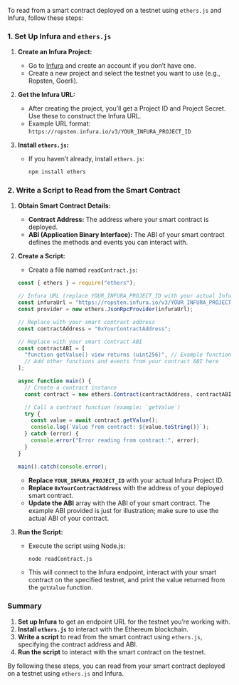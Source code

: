To read from a smart contract deployed on a testnet using `ethers.js` and Infura, follow these steps:

### 1. **Set Up Infura and `ethers.js`**

1. **Create an Infura Project:**
   - Go to [Infura](https://infura.io/) and create an account if you don’t have one.
   - Create a new project and select the testnet you want to use (e.g., Ropsten, Goerli).

2. **Get the Infura URL:**
   - After creating the project, you’ll get a Project ID and Project Secret. Use these to construct the Infura URL.
   - Example URL format: `https://ropsten.infura.io/v3/YOUR_INFURA_PROJECT_ID`

3. **Install `ethers.js`:**
   - If you haven’t already, install `ethers.js`:

     ```bash
     npm install ethers
     ```

### 2. **Write a Script to Read from the Smart Contract**

1. **Obtain Smart Contract Details:**
   - **Contract Address:** The address where your smart contract is deployed.
   - **ABI (Application Binary Interface):** The ABI of your smart contract defines the methods and events you can interact with.

2. **Create a Script:**
   - Create a file named `readContract.js`:

   ```javascript
   const { ethers } = require("ethers");

   // Infura URL (replace YOUR_INFURA_PROJECT_ID with your actual Infura Project ID)
   const infuraUrl = "https://ropsten.infura.io/v3/YOUR_INFURA_PROJECT_ID";
   const provider = new ethers.JsonRpcProvider(infuraUrl);

   // Replace with your smart contract address
   const contractAddress = "0xYourContractAddress";

   // Replace with your smart contract ABI
   const contractABI = [
     "function getValue() view returns (uint256)", // Example function
     // Add other functions and events from your contract ABI here
   ];

   async function main() {
     // Create a contract instance
     const contract = new ethers.Contract(contractAddress, contractABI, provider);

     // Call a contract function (example: `getValue`)
     try {
       const value = await contract.getValue();
       console.log(`Value from contract: ${value.toString()}`);
     } catch (error) {
       console.error("Error reading from contract:", error);
     }
   }

   main().catch(console.error);
   ```

   - **Replace `YOUR_INFURA_PROJECT_ID`** with your actual Infura Project ID.
   - **Replace `0xYourContractAddress`** with the address of your deployed smart contract.
   - **Update the ABI** array with the ABI of your smart contract. The example ABI provided is just for illustration; make sure to use the actual ABI of your contract.

3. **Run the Script:**
   - Execute the script using Node.js:

     ```bash
     node readContract.js
     ```

   - This will connect to the Infura endpoint, interact with your smart contract on the specified testnet, and print the value returned from the `getValue` function.

### Summary

1. **Set up Infura** to get an endpoint URL for the testnet you’re working with.
2. **Install `ethers.js`** to interact with the Ethereum blockchain.
3. **Write a script** to read from the smart contract using `ethers.js`, specifying the contract address and ABI.
4. **Run the script** to interact with the smart contract on the testnet.

By following these steps, you can read from your smart contract deployed on a testnet using `ethers.js` and Infura.